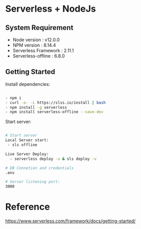 # Serverless + NodeJs

## System Requirement

* Node version : v12.0.0
* NPM version : 8.14.4
* Serverless Framework : 2.11.1
* Serverless-offline : 6.8.0

## Getting Started

Install dependencies:
```sh

- npm i
- curl -o- -L https://slss.io/install | bash
- npm install -g serverless
- npm install serverless-offline --save-dev

```

Start server:
```sh

# Start server
Local Server start:
 - sls offline

Live Server Deploy:
  - serverless deploy -v & sls deploy -v

# DB Connetion and credentials
.env 

# Server listening port:
3000

```
# Reference

https://www.serverless.com/framework/docs/getting-started/
